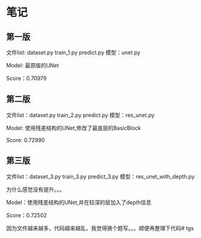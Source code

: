 # 笔记


## 第一版
文件list: dataset.py train_1.py predict.py 模型：unet.py

Model: 最原版的UNet

Score：0.70979

## 第二版
文件list：dataset.py train_2.py predict.py 模型：res_unet.py


Model: 使用残差结构的UNet,修改了最底层的BasicBlock

Score: 0.72990

## 第三版
文件list：dataset_3.py train_3.py predict_3.py 模型：res_unet_with_depth.py

为什么感觉没有提升。。。

Model：使用残差结构的UNet,并在较深的层加入了depth信息

Score：0.72502

因为文件越来越多，代码越来越乱，我觉得换个题写。。。顺便再整理下代码# tgs
